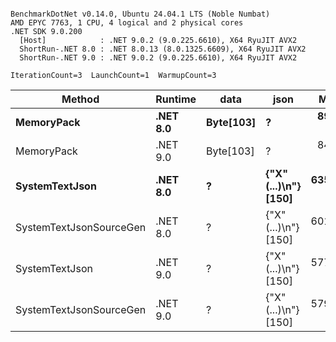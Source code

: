 ```

BenchmarkDotNet v0.14.0, Ubuntu 24.04.1 LTS (Noble Numbat)
AMD EPYC 7763, 1 CPU, 4 logical and 2 physical cores
.NET SDK 9.0.200
  [Host]            : .NET 9.0.2 (9.0.225.6610), X64 RyuJIT AVX2
  ShortRun-.NET 8.0 : .NET 8.0.13 (8.0.1325.6609), X64 RyuJIT AVX2
  ShortRun-.NET 9.0 : .NET 9.0.2 (9.0.225.6610), X64 RyuJIT AVX2

IterationCount=3  LaunchCount=1  WarmupCount=3  

```
| Method                  | Runtime  | data      | json                 | Mean      | Error     | StdDev   | Min       | Max       | Gen0   | Allocated |
|------------------------ |--------- |---------- |--------------------- |----------:|----------:|---------:|----------:|----------:|-------:|----------:|
| **MemoryPack**              | **.NET 8.0** | **Byte[103]** | **?**                    |  **89.63 ns** |  **4.191 ns** | **0.230 ns** |  **89.39 ns** |  **89.84 ns** | **0.0148** |     **248 B** |
| MemoryPack              | .NET 9.0 | Byte[103] | ?                    |  84.80 ns |  7.035 ns | 0.386 ns |  84.36 ns |  85.08 ns | 0.0148 |     248 B |
| **SystemTextJson**          | **.NET 8.0** | **?**         | **{&quot;X&quot;(...)\\n&quot;} [150]** | **635.61 ns** | **35.207 ns** | **1.930 ns** | **634.27 ns** | **637.82 ns** | **0.0143** |     **248 B** |
| SystemTextJsonSourceGen | .NET 8.0 | ?         | {&quot;X&quot;(...)\\n&quot;} [150] | 601.44 ns | 40.571 ns | 2.224 ns | 598.95 ns | 603.24 ns | 0.0143 |     248 B |
| SystemTextJson          | .NET 9.0 | ?         | {&quot;X&quot;(...)\\n&quot;} [150] | 577.89 ns | 38.738 ns | 2.123 ns | 575.44 ns | 579.19 ns | 0.0143 |     248 B |
| SystemTextJsonSourceGen | .NET 9.0 | ?         | {&quot;X&quot;(...)\\n&quot;} [150] | 579.70 ns | 16.912 ns | 0.927 ns | 578.77 ns | 580.63 ns | 0.0143 |     248 B |
